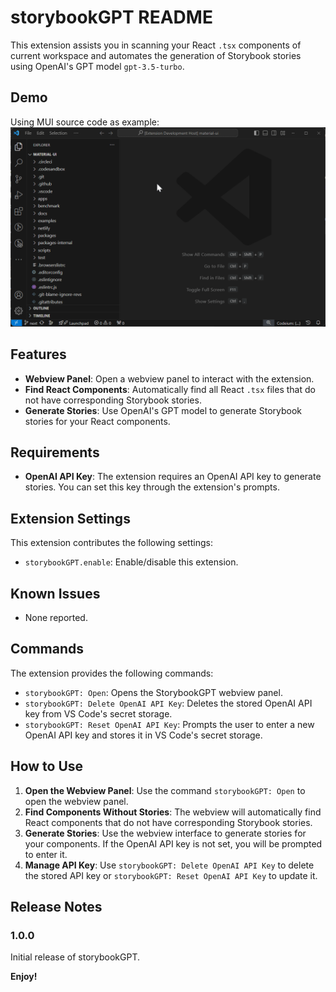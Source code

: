 # storybookGPT README

This extension assists you in scanning your React `.tsx` components of current workspace and automates the generation of Storybook stories using OpenAI's GPT model `gpt-3.5-turbo`.

## Demo

Using MUI source code as example:
![Demo](demo/demo.gif)

## Features

- **Webview Panel**: Open a webview panel to interact with the extension.
- **Find React Components**: Automatically find all React `.tsx` files that do not have corresponding Storybook stories.
- **Generate Stories**: Use OpenAI's GPT model to generate Storybook stories for your React components.

## Requirements

- **OpenAI API Key**: The extension requires an OpenAI API key to generate stories. You can set this key through the extension's prompts.

## Extension Settings

This extension contributes the following settings:

- `storybookGPT.enable`: Enable/disable this extension.

## Known Issues

- None reported.

## Commands

The extension provides the following commands:

- `storybookGPT: Open`: Opens the StorybookGPT webview panel.
- `storybookGPT: Delete OpenAI API Key`: Deletes the stored OpenAI API key from VS Code's secret storage.
- `storybookGPT: Reset OpenAI API Key`: Prompts the user to enter a new OpenAI API key and stores it in VS Code's secret storage.

## How to Use

1. **Open the Webview Panel**: Use the command `storybookGPT: Open` to open the webview panel.
2. **Find Components Without Stories**: The webview will automatically find React components that do not have corresponding Storybook stories.
3. **Generate Stories**: Use the webview interface to generate stories for your components. If the OpenAI API key is not set, you will be prompted to enter it.
4. **Manage API Key**: Use `storybookGPT: Delete OpenAI API Key` to delete the stored API key or `storybookGPT: Reset OpenAI API Key` to update it.

## Release Notes

### 1.0.0

Initial release of storybookGPT.

**Enjoy!**
